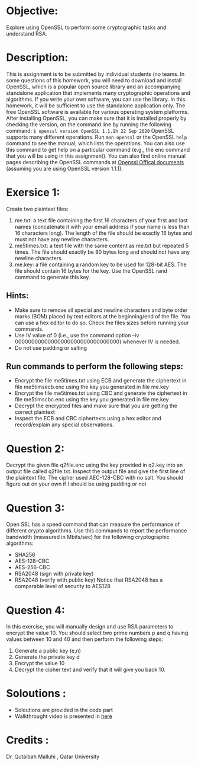 # Objective:
Explore using OpenSSL to perform some cryptographic tasks and understand RSA.

# Description:
This is assignment is to be submitted by individual students (no teams.
In some questions of this homework, you will need to download and install OpenSSL, which is a
popular open source library and an accompanying standalone application that implements many
cryptographic operations and algorithms. If you write your own software, you can use the library. In
this homework, it will be sufficient to use the standalone application only.
The free OpenSSL software is available for various operating system platforms. After installing
OpenSSL, you can make sure that it is installed properly by checking the version, on the command line
by running the following command:
```$ openssl version OpenSSL 1.1.1h 22 Sep 2020```
OpenSSL supports many different operations. Run ```man openssl``` or the OpenSSL ```help```
command to see the manual, which lists the operations. You can also use this command to get help on
a particular command (e.g., the enc command that you will be using in this assignment). You can also
find online manual pages describing the OpenSSL commands at
[Openssl Offical documents](https://www.openssl.org/docs/man1.1.1/) (assuming you are using OpenSSL version 1.1.1).


# Exersice 1: 
Create two plaintext files:
1. me.txt: a text file containing the first 16 characters of your first and last names (concatenate
it with your email address if your name is less than 16 characters long). The length of the file
should be exactly 16 bytes and must not have any newline characters.
2. me5times.txt: a text file with the same content as me.txt but repeated 5 times. The file
should exactly be 80 bytes long and should not have any newline characters.
3. me.key: a file containing a random key to be used for 128-bit AES. The file should contain 16
bytes for the key. Use the OpenSSL rand command to generate this key.
## Hints:
* Make sure to remove all special and newline characters and byte order marks (BOM) placed by
text editors at the beginning/end of the file. You can use a hex editor to do so. Check the files
sizes before running your commands.
* Use IV value of 0 (i.e., use the command option –iv 00000000000000000000000000000000)
whenever IV is needed.
* Do not use padding or salting


## Run commands to perform the following steps:
* Encrypt the file me5times.txt using ECB and generate the ciphertext in file me5timsecb.enc using the key you generated in file me.key
* Encrypt the file me5times.txt using CBC and generate the ciphertext in file me5timscbc.enc using the key you generated in file me.key
* Decrypt the encrypted files and make sure that you are getting the correct plaintext
* Inspect the ECB and CBC ciphertexts using a hex editor and record/explain any special
observations.




# Question 2: 
Decrypt the given file q2file.enc using the key provided in q2.key into an output file called
q2file.txt. Inspect the output file and give the first line of the plaintext file. The cipher used
AEC-128-CBC with no salt. You should figure out on your own if I should be using padding or not



# Question 3: 
Open SSL has a speed command that can measure the performance of different crypto algorithms.
Use this commands to report the performance bandwidth (measured in Mbits/sec) for the following
cryptographic algorithms:
* SHA256
* AES-128-CBC
* AES-256-CBC
* RSA2048 (sign with private key)
* RSA2048 (verify with public key)
Notice that RSA2048 has a comparable level of security to AES128


# Question 4: 
In this exercise, you will manually design and use RSA parameters to encrypt the value 10. You
should select two prime numbers p and q having values between 10 and 40 and then perform the
following steps:
1. Generate a public key (e,n)
2. Generate the private key d
3. Encrypt the value 10
4. Decrypt the cipher text and verify that it will give you back 10.




# Soloutions :
* Soloutions are provided in the code part 
* Walkthrought video is presented in [here](https://www.youtube.com/watch?v=S4h5TPdeQVE)

# Credits :
Dr. Qutaibah Malluhi , Qatar University 
